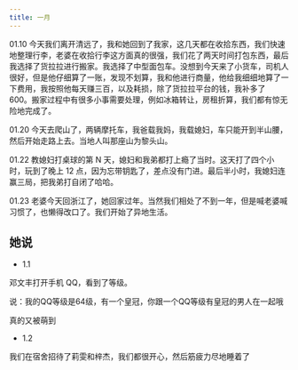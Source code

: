 ```yaml
---
title: 一月
---
```


01.10 今天我们离开清远了，我和她回到了我家，这几天都在收拾东西，我们快速地整理行李，老婆在收拾行李这方面真的很强，我们花了两天时间打包东西，最后我选择了货拉拉进行搬家。我选择了中型面包车。没想到今天来了小货车，司机人很好，但是他仔细算了一账，发现不划算，我和他进行商量，他给我细细地算了一下费用，我按照他每天赚三百，以及耗损，除了货拉拉平台的钱，我补多了 600。搬家过程中有很多小事需要处理，例如冰箱转让，房租折算，我们都有惊无险地完成了。

01.20 今天去爬山了，两辆摩托车，我爸载我妈，我载媳妇，车只能开到半山腰，然后开始走路上去。当地人叫那座山为黎头山。

01.22 教媳妇打桌球的第 N 天，媳妇和我弟都打上瘾了当时。这天打了四个小时，玩到了晚上 12 点，因为忘带钥匙了，差点没有门进。最后半小时，我媳妇连赢三局，把我弟打自闭了哈哈。

01.23 老婆今天回浙江了，她回家过年。当然我们相处了不到一年，但是喊老婆喊习惯了，也懒得改口了。我们开始了异地生活。

## 她说

- 1.1

邓文丰打开手机 QQ，看到了等级。

说：我的QQ等级是64级，有一个皇冠，你跟一个QQ等级有皇冠的男人在一起哦

真的又被萌到


- 1.2

我们在宿舍招待了莉雯和梓杰，我们都很开心，然后筋疲力尽地睡着了

